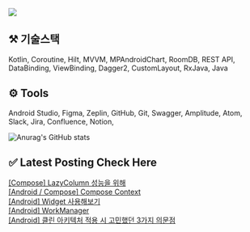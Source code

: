 


<a href="mailto:bvegemilb@gmail.com" target="_blank"><img src="https://img.shields.io/badge/Gmail-c5221f?style=flat-square&logo=Gmail&logoColor=white"/></a>



## ⚒️ 기술스택

Kotlin, Coroutine, Hilt, MVVM, MPAndroidChart, RoomDB, REST API, DataBinding, ViewBinding, Dagger2, CustomLayout, RxJava, Java




## ⚙️ Tools

Android Studio, Figma, Zeplin, GitHub, Git, Swagger, Amplitude, Atom, Slack, Jira, Confluence, Notion,




![Anurag's GitHub stats](https://github-readme-stats.vercel.app/api?username=eunie9498&show_icons=true&theme=radical)



## ✅  Latest Posting Check Here 

[[Compose] LazyColumn 성능을 위해](https://kong-droid.com/entry/Compose-LazyColumn-%EC%84%B1%EB%8A%A5%EC%9D%84-%EC%9C%84%ED%95%B4) <br>[[Android / Compose] Compose Context](https://kong-droid.com/entry/Android-Compose-Compose-Context) <br>[[Android] Widget 사용해보기](https://kong-droid.com/entry/Android-Widget-%EC%82%AC%EC%9A%A9%ED%95%B4%EB%B3%B4%EA%B8%B0) <br>[[Android] WorkManager](https://kong-droid.com/entry/Android-WorkManager) <br>[[Android] 클린 아키텍처 적용 시 고민했던 3가지 의문점](https://kong-droid.com/entry/Android-%ED%81%B4%EB%A6%B0-%EC%95%84%ED%82%A4%ED%85%8D%EC%B2%98-%EC%A0%81%EC%9A%A9-%EC%8B%9C-%EA%B3%A0%EB%AF%BC%ED%96%88%EB%8D%98-3%EA%B0%80%EC%A7%80-%EC%9D%98%EB%AC%B8%EC%A0%90) <br>